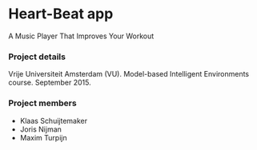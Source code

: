 Heart-Beat app
===========
A Music Player That Improves Your Workout

### Project details ###

Vrije Universiteit Amsterdam (VU).
Model-based Intelligent Environments course.
September 2015.

### Project members ###

* Klaas Schuijtemaker
* Joris Nijman
* Maxim Turpijn
